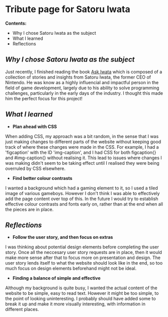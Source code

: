 <h1> Tribute page for Satoru Iwata </h1>

**Contents:**

* Why I chose Satoru Iwata as the subject
* What I learned
* Reflections

*<h2>Why I chose Satoru Iwata as the subject</h2>*
Just recently, I finished reading the book [Ask Iwata](http://www.goodreads.com/en/book/show/54736620-ask-iwata) which is composed of a collection of stories
and insights from Satoru Iwata, the former CEO of Nintendo. He was know as a highly influencial and impactful person in the field of game development, largely due
to his ability to solve programming challenges, particularly in the early days of the industry. I thought this made him the perfect focus for this project!


*<h2>What I learned</h2>*
* **Plan ahead with CSS**

When adding CSS, my approach was a bit random, in the sense that I was just making changes to different parts of the website without keeping good track of 
where these changes were made in the CSS. For example, I had a 'figcaption' with the ID 'img-caption', and I had CSS for both figcaption{} and #img-caption{} without 
realising it. This lead to issues where changes I was making didn't seem to be taking effect until I realised they were being overruled by CSS elsewhere.

* **Find better colour contrasts**

I wanted a background which had a gaming element to it, so I used a tiled image of various gameboys. However I don't think I was able to effectively add the page content 
over top of this. In the future I would try to establish effective colour contrasts and fonts early on, rather than at the end when all the pieces are in place.

*<h2>Reflections</h2>*
* **Follow the user story, and then focus on extras**

I was thinking about potential design elements before completing the user story. Once all the neccesary user story requests are in place, then it would make more sense
after that to focus more on presentation and design. The user story lends itself to what the website should look like in the end, so too much focus on design elements beforehand
might not be ideal.

* **Finding a balance of simple and effective**

Although my background is quite busy, I wanted the actual content of the website to be simple, easy to read text. However it might be too simple, to the point of looking uninteresting.
I probably should have added some <asides> to break it up and make it more visually interesting, with information in different places. 







